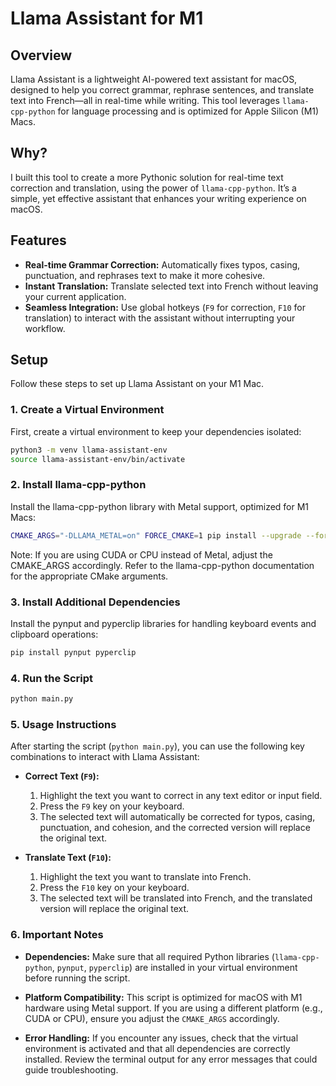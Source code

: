 # Llama Assistant for M1

## Overview

Llama Assistant is a lightweight AI-powered text assistant for macOS, designed to help you correct grammar, rephrase sentences, and translate text into French—all in real-time while writing. This tool leverages `llama-cpp-python` for language processing and is optimized for Apple Silicon (M1) Macs.

## Why?

I built this tool to create a more Pythonic solution for real-time text correction and translation, using the power of `llama-cpp-python`. It’s a simple, yet effective assistant that enhances your writing experience on macOS.

## Features

- **Real-time Grammar Correction:** Automatically fixes typos, casing, punctuation, and rephrases text to make it more cohesive.
- **Instant Translation:** Translate selected text into French without leaving your current application.
- **Seamless Integration:** Use global hotkeys (`F9` for correction, `F10` for translation) to interact with the assistant without interrupting your workflow.

## Setup

Follow these steps to set up Llama Assistant on your M1 Mac.

### 1. Create a Virtual Environment

First, create a virtual environment to keep your dependencies isolated:

```bash
python3 -m venv llama-assistant-env
source llama-assistant-env/bin/activate
```
### 2. Install llama-cpp-python
Install the llama-cpp-python library with Metal support, optimized for M1 Macs:

```bash
CMAKE_ARGS="-DLLAMA_METAL=on" FORCE_CMAKE=1 pip install --upgrade --force-reinstall llama-cpp-python --no-cache-dir
```
Note: If you are using CUDA or CPU instead of Metal, adjust the CMAKE_ARGS accordingly. Refer to the llama-cpp-python documentation for the appropriate CMake arguments.

### 3. Install Additional Dependencies
Install the pynput and pyperclip libraries for handling keyboard events and clipboard operations:

```bash
pip install pynput pyperclip

```

### 4. Run the Script
```bash
python main.py
```

### 5. Usage Instructions

After starting the script (`python main.py`), you can use the following key combinations to interact with Llama Assistant:

- **Correct Text (`F9`):**
  1. Highlight the text you want to correct in any text editor or input field.
  2. Press the `F9` key on your keyboard.
  3. The selected text will automatically be corrected for typos, casing, punctuation, and cohesion, and the corrected version will replace the original text.

- **Translate Text (`F10`):**
  1. Highlight the text you want to translate into French.
  2. Press the `F10` key on your keyboard.
  3. The selected text will be translated into French, and the translated version will replace the original text.

### 6. Important Notes

- **Dependencies:** Make sure that all required Python libraries (`llama-cpp-python`, `pynput`, `pyperclip`) are installed in your virtual environment before running the script.
  
- **Platform Compatibility:** This script is optimized for macOS with M1 hardware using Metal support. If you are using a different platform (e.g., CUDA or CPU), ensure you adjust the `CMAKE_ARGS` accordingly.

- **Error Handling:** If you encounter any issues, check that the virtual environment is activated and that all dependencies are correctly installed. Review the terminal output for any error messages that could guide troubleshooting.

